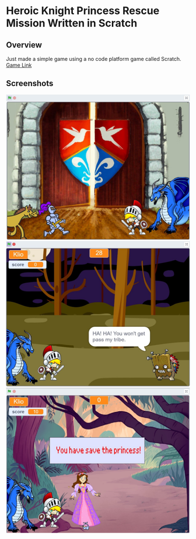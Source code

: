 # Heroic Knight Princess Rescue Mission Written in Scratch

## Overview
Just made a simple game using a no code platform game called Scratch.
[Game Link](https://scratch.mit.edu/projects/736540812)

## Screenshots

![Alternate Text](/Heroic_Knight_Princess_Rescue_Mission/1.jpg)
![Alternate Text](/Heroic_Knight_Princess_Rescue_Mission/2.jpg)
![Alternate Text](/Heroic_Knight_Princess_Rescue_Mission/3.jpg)